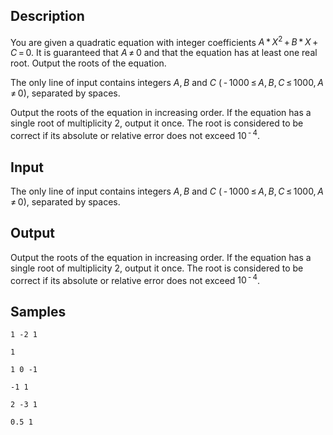 ## Description

<div><p>You are given a quadratic equation with integer coefficients <span class="tex-span"><i>A</i> * <i>X</i><sup class="upper-index">2</sup> + <i>B</i> * <i>X</i> + <i>C</i> = 0</span>. It is guaranteed that <span class="tex-span"><i>A</i> ≠ 0</span> and that the equation has at least one real root. Output the roots of the equation.</p></div><div class="input-specification"><p>The only line of input contains integers <span class="tex-span"><i>A</i>, <i>B</i></span> and <span class="tex-span"><i>C</i></span> (<span class="tex-span"> - 1000 ≤ <i>A</i>, <i>B</i>, <i>C</i> ≤ 1000, <i>A</i> ≠ 0</span>), separated by spaces.</p></div><div class="output-specification"><p>Output the roots of the equation in increasing order. If the equation has a single root of multiplicity 2, output it once. The root is considered to be correct if its absolute or relative error does not exceed <span class="tex-span">10<sup class="upper-index"> - 4</sup></span>.</p></div>


## Input

<p>The only line of input contains integers <span class="tex-span"><i>A</i>, <i>B</i></span> and <span class="tex-span"><i>C</i></span> (<span class="tex-span"> - 1000 ≤ <i>A</i>, <i>B</i>, <i>C</i> ≤ 1000, <i>A</i> ≠ 0</span>), separated by spaces.</p>


## Output

<p>Output the roots of the equation in increasing order. If the equation has a single root of multiplicity 2, output it once. The root is considered to be correct if its absolute or relative error does not exceed <span class="tex-span">10<sup class="upper-index"> - 4</sup></span>.</p>


## Samples

```input1
1 -2 1

```

```output1
1

```






```input2
1 0 -1

```

```output2
-1 1

```






```input3
2 -3 1

```

```output3
0.5 1

```



